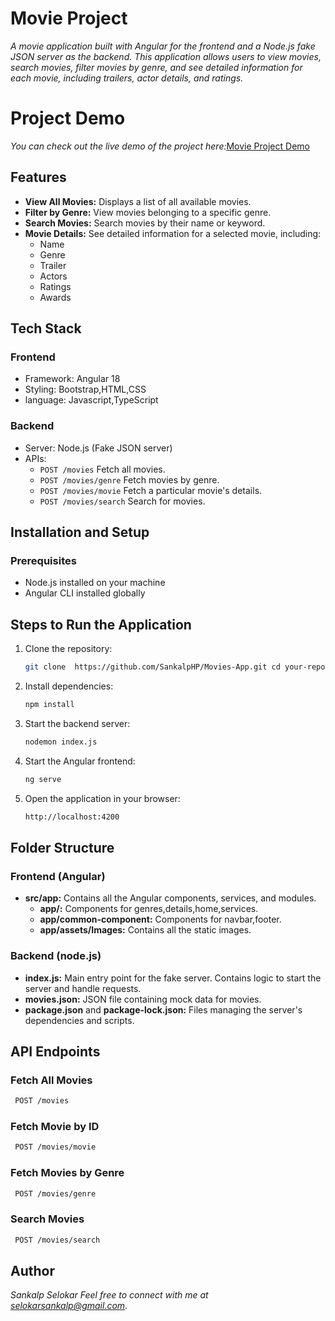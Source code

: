 # Movie Project
 *A movie application built with Angular for the frontend and a Node.js fake JSON server as the backend. This application allows users to view movies, search movies, filter movies by genre, and see detailed information for each movie, including trailers, actor details, and ratings.*
# Project Demo
 *You can check out the live demo of the project here:*[Movie Project Demo](http://65.1.106.176/home)
## Features 
 + **View All Movies:** Displays a list of all available movies.
 + **Filter by Genre:** View movies belonging to a specific genre.
 + **Search Movies:** Search movies by their name or keyword.
 + **Movie Details:** See detailed information for a selected movie, including:
   + Name
   + Genre
   + Trailer
   + Actors
   + Ratings
   + Awards
## Tech Stack
 ### Frontend
 + Framework: Angular 18
 + Styling: Bootstrap,HTML,CSS
 + language: Javascript,TypeScript
 ### Backend
 + Server: Node.js (Fake JSON server)
 + APIs:
    +  ```POST /movies``` Fetch all movies.
    +  ```POST /movies/genre``` Fetch movies by genre.
    +  ```POST /movies/movie``` Fetch a particular movie's details.
    +  ```POST /movies/search``` Search for movies.
 ## Installation and Setup
 ### Prerequisites
   + Node.js installed on your machine
   + Angular CLI installed globally
 ## Steps to Run the Application
 1. Clone the repository:
    ```bash
    git clone  https://github.com/SankalpHP/Movies-App.git cd your-repo
    ```
 2. Install dependencies:
    ```bash
    npm install
    ```    
 3. Start the backend server:
    ```bash
    nodemon index.js
    ```
 4. Start the Angular frontend:
    ```bash
    ng serve
    ```
 5. Open the application in your browser:
    ```bash
    http://localhost:4200
    ```
## Folder Structure
  ### Frontend (Angular)
  + **src/app:** Contains all the Angular components, services, and modules.
     + **app/:** Components for genres,details,home,services.
     + **app/common-component:** Components for navbar,footer.
     + **app/assets/Images:** Contains all the static images.
  ### Backend (node.js)    
  + **index.js:** Main entry point for the fake server. Contains logic to start the server and handle requests.
  + **movies.json:** JSON file containing mock data for movies.
  + **package.json** and **package-lock.json:** Files managing the server's dependencies and scripts.
## API Endpoints
  ### Fetch All Movies
  ```bash
   POST /movies
  ```
  ### Fetch Movie by ID
  ```bash
   POST /movies/movie
  ```
  ### Fetch Movies by Genre
  ```bash
   POST /movies/genre
  ```
  ### Search Movies
  ```bash
   POST /movies/search
  ```
## Author
  *Sankalp Selokar*
  *Feel free to connect with me at selokarsankalp@gmail.com*.
